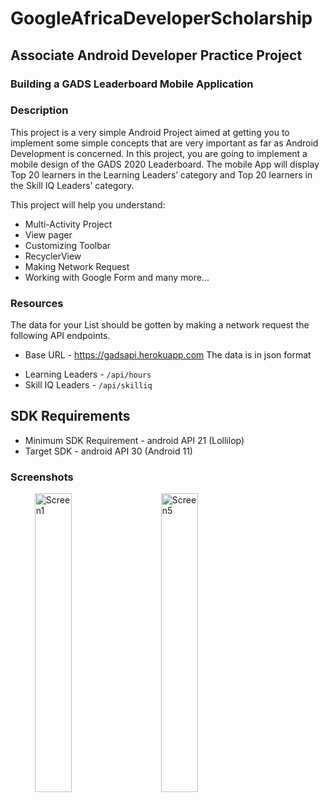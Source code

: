 # GoogleAfricaDeveloperScholarship

## Associate Android Developer Practice Project

### Building a GADS Leaderboard Mobile Application

### Description
This project is a very simple Android Project aimed at getting you to implement some simple concepts that are very important as far as Android Development is concerned.
In this project, you are going to implement a mobile design of the GADS 2020 Leaderboard.
The mobile App will display Top 20 learners in the Learning Leaders’ category and Top 20 learners in the Skill IQ Leaders’ category.

This project will help you understand:

* Multi-Activity Project
* View pager
* Customizing Toolbar
* RecyclerView
* Making Network Request
* Working with Google Form and many more...

### Resources
The data  for your List should be gotten by making a network request the following API endpoints.
* Base URL - https://gadsapi.herokuapp.com
The data is in json format
- Learning Leaders - `/api/hours`
- Skill IQ Leaders - `/api/skilliq`

## SDK Requirements
- Minimum SDK Requirement - android API 21 (Lollilop)
- Target SDK - android API 30 (Android 11)

### Screenshots

<ul>
<img src="https://github.com/segunfrancis/Top-Learner/blob/master/screenshots/Screenshot_20200912-003559_Top%20Learner.jpg" width="35%" alt="Screen1" hspace="15">
  <img src="https://github.com/segunfrancis/Top-Learner/blob/master/screenshots/Screenshot_20200912-003616_Top%20Learner.jpg" width="35%" alt="Screen5" hspace="15">

</ul>

